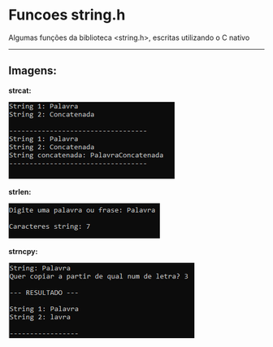 # Funcoes string.h
 Algumas funções da biblioteca <string.h>, escritas utilizando o C nativo

 ---

 ## Imagens:

 **strcat:**

 ![Strcat](/Imagens/Strcat.png)

 **strlen:**

 ![Strlen](/Imagens/Strlen.png)

 **strncpy:**

 ![Strncpy](/Imagens/Strncpy.png)
  